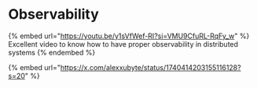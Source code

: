 # Observability

{% embed url="https://youtu.be/y1sVfWef-RI?si=VMU9CfuRL-RqFy_w" %}
Excellent video to know how to have proper observability in distributed systems
{% endembed %}



{% embed url="https://x.com/alexxubyte/status/1740414203155116128?s=20" %}
